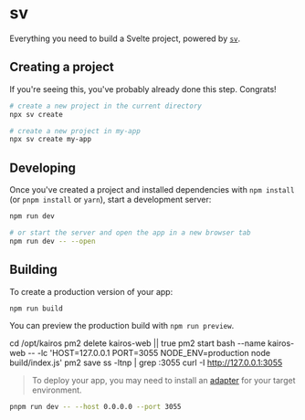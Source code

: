 # sv

Everything you need to build a Svelte project, powered by [`sv`](https://github.com/sveltejs/cli).

## Creating a project

If you're seeing this, you've probably already done this step. Congrats!

```bash
# create a new project in the current directory
npx sv create

# create a new project in my-app
npx sv create my-app
```

## Developing

Once you've created a project and installed dependencies with `npm install` (or `pnpm install` or `yarn`), start a development server:

```bash
npm run dev

# or start the server and open the app in a new browser tab
npm run dev -- --open
```

## Building

To create a production version of your app:

```bash
npm run build
```

You can preview the production build with `npm run preview`.

cd /opt/kairos
pm2 delete kairos-web || true
pm2 start bash --name kairos-web -- -lc 'HOST=127.0.0.1 PORT=3055 NODE_ENV=production node build/index.js'
pm2 save
ss -ltnp | grep :3055
curl -I http://127.0.0.1:3055

> To deploy your app, you may need to install an [adapter](https://svelte.dev/docs/kit/adapters) for your target environment.

```bash
pnpm run dev -- --host 0.0.0.0 --port 3055
```
